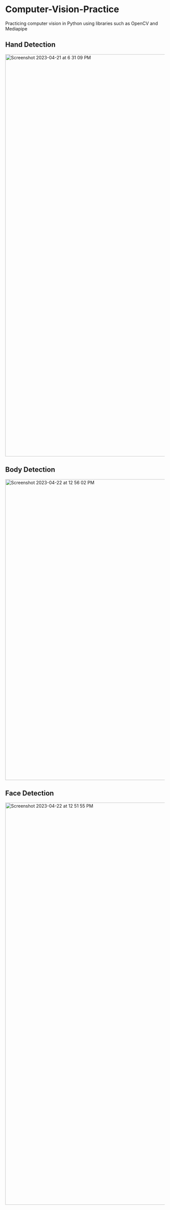 # Computer-Vision-Practice
Practicing computer vision in Python using libraries such as OpenCV and Mediapipe

## Hand Detection
<img width="1270" alt="Screenshot 2023-04-21 at 6 31 09 PM" src="https://user-images.githubusercontent.com/100434551/233796876-c103bcb4-4fe1-4ce9-b48d-812e2903a0a7.png">

## Body Detection
<img width="950" alt="Screenshot 2023-04-22 at 12 56 02 PM" src="https://user-images.githubusercontent.com/100434551/233797020-edf1ca66-4380-408b-a83b-71b3aecc598b.png">

## Face Detection
<img width="1270" alt="Screenshot 2023-04-22 at 12 51 55 PM" src="https://user-images.githubusercontent.com/100434551/233796879-cfbac29e-ab46-445a-a0a4-5184e3cbaa2f.png">

